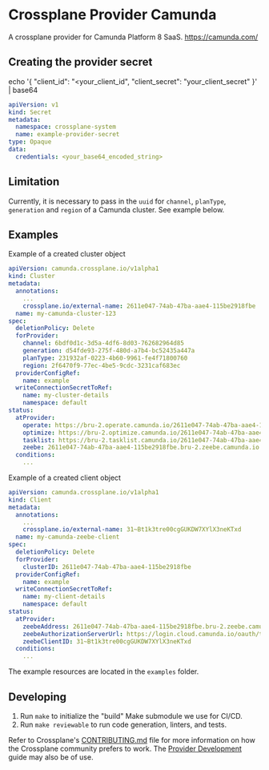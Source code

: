 # Crossplane Provider Camunda

A crossplane provider for Camunda Platform 8 SaaS. https://camunda.com/

## Creating the provider secret

echo '{ "client_id": "<your_client_id", "client_secret": "your_client_secret" }' | base64

```yaml
apiVersion: v1
kind: Secret
metadata:
  namespace: crossplane-system
  name: example-provider-secret
type: Opaque
data:
  credentials: <your_base64_encoded_string>
```

## Limitation
Currently, it is necessary to pass in the `uuid` for `channel`, `planType`, `generation` and `region` of a Camunda cluster. See example below. 

## Examples

Example of a created cluster object
```yaml
apiVersion: camunda.crossplane.io/v1alpha1
kind: Cluster
metadata:
  annotations:
    ...
    crossplane.io/external-name: 2611e047-74ab-47ba-aae4-115be2918fbe
  name: my-camunda-cluster-123
spec:
  deletionPolicy: Delete
  forProvider:
    channel: 6bdf0d1c-3d5a-4df6-8d03-762682964d85
    generation: d54fde93-275f-480d-a7b4-bc52435a447a
    planType: 231932af-0223-4b60-9961-fe4f71800760
    region: 2f6470f9-77ec-4be5-9cdc-3231caf683ec
  providerConfigRef:
    name: example
  writeConnectionSecretToRef:
    name: my-cluster-details
    namespace: default
status:
  atProvider:
    operate: https://bru-2.operate.camunda.io/2611e047-74ab-47ba-aae4-115be2918fbe
    optimize: https://bru-2.optimize.camunda.io/2611e047-74ab-47ba-aae4-115be2918fbe
    tasklist: https://bru-2.tasklist.camunda.io/2611e047-74ab-47ba-aae4-115be2918fbe
    zeebe: 2611e047-74ab-47ba-aae4-115be2918fbe.bru-2.zeebe.camunda.io
  conditions:
    ...
```

Example of a created client object
```yaml
apiVersion: camunda.crossplane.io/v1alpha1
kind: Client
metadata:
  annotations:
    ...
    crossplane.io/external-name: 31~Bt1k3tre00cgGUKDW7XYlX3neKTxd
  name: my-camunda-zeebe-client
spec:
  deletionPolicy: Delete
  forProvider:
    clusterID: 2611e047-74ab-47ba-aae4-115be2918fbe
  providerConfigRef:
    name: example
  writeConnectionSecretToRef:
    name: my-client-details
    namespace: default
status:
  atProvider:
    zeebeAddress: 2611e047-74ab-47ba-aae4-115be2918fbe.bru-2.zeebe.camunda.io:443
    zeebeAuthorizationServerUrl: https://login.cloud.camunda.io/oauth/token
    zeebeClientID: 31~Bt1k3tre00cgGUKDW7XYlX3neKTxd
  conditions:
    ...
```

The example resources are located in the `examples` folder. 

## Developing

1. Run `make` to initialize the "build" Make submodule we use for CI/CD.
1. Run `make reviewable` to run code generation, linters, and tests.

Refer to Crossplane's [CONTRIBUTING.md] file for more information on how the
Crossplane community prefers to work. The [Provider Development][provider-dev]
guide may also be of use.

[CONTRIBUTING.md]: https://github.com/crossplane/crossplane/blob/master/CONTRIBUTING.md
[provider-dev]: https://github.com/crossplane/crossplane/blob/master/docs/contributing/provider_development_guide.md
